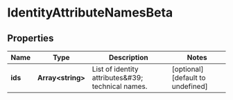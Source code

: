 # IdentityAttributeNamesBeta

## Properties

Name | Type | Description | Notes
------------ | ------------- | ------------- | -------------
**ids** | **Array&lt;string&gt;** | List of identity attributes\&#39; technical names. | [optional] [default to undefined]

